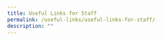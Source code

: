 ```yaml
---
title: Useful Links for Staff
permalink: /useful-links/useful-links-for-staff/
description: ""
---
```


